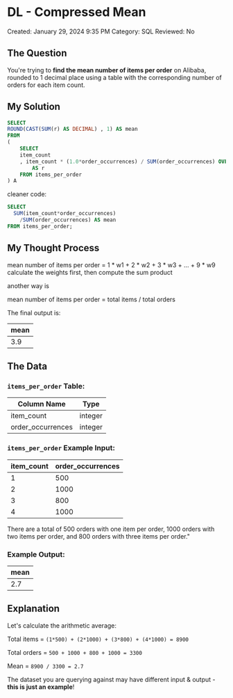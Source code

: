 # DL - Compressed Mean

Created: January 29, 2024 9:35 PM
Category: SQL
Reviewed: No

## The Question

You're trying to **find the mean number of items per order** on Alibaba, rounded to 1 decimal place 
using a table with the corresponding number of orders for each item count.

## My Solution

```sql
SELECT
ROUND(CAST(SUM(r) AS DECIMAL) , 1) AS mean
FROM
(
	SELECT
	item_count
	, item_count * (1.0*order_occurrences) / SUM(order_occurrences) OVER() 
	    AS r
	FROM items_per_order
) A
```

cleaner code:

```sql
SELECT 
  SUM(item_count*order_occurrences)
    /SUM(order_occurrences) AS mean
FROM items_per_order;
```

## My Thought Process

mean number of items per order = 1 * w1 + 2 * w2 + 3 * w3 + ... + 9 * w9
calculate the weights first, then compute the sum product

another way is 

mean number of items per order = total items / total orders

The final output is:

| mean |
| --- |
| 3.9 |

## The Data

### `items_per_order` Table:

| Column Name | Type |
| --- | --- |
| item_count | integer |
| order_occurrences | integer |

### `items_per_order` Example Input:

| item_count | order_occurrences |
| --- | --- |
| 1 | 500 |
| 2 | 1000 |
| 3 | 800 |
| 4 | 1000 |

There are a total of 500 orders with one item per order, 1000 orders 
with two items per order, and 800 orders with three items per order."

### Example Output:

| mean |
| --- |
| 2.7 |

## Explanation

Let's calculate the arithmetic average:

Total items = `(1*500) + (2*1000) + (3*800) + (4*1000) = 8900`

Total orders = `500 + 1000 + 800 + 1000 = 3300`

Mean = `8900 / 3300 = 2.7`

The dataset you are querying against may have different input & output - **this is just an example**!
